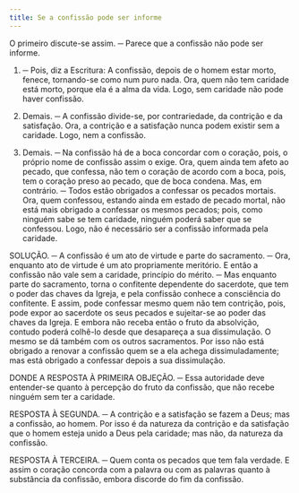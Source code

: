 ```yaml
---
title: Se a confissão pode ser informe
---
```


O primeiro discute-se assim. ─ Parece que a confissão não pode ser informe.  

1. ─ Pois, diz a Escritura: A confissão, depois de o homem estar morto, fenece, tornando-se como num puro nada. Ora, quem não tem caridade está morto, porque ela é a alma da vida. Logo, sem caridade não pode haver confissão.  

2. Demais. ─ A confissão divide-se, por contrariedade, da contrição e da satisfação. Ora, a contrição e a satisfação nunca podem existir sem a caridade. Logo, nem a confissão.  

3. Demais. ─ Na confissão há de a boca concordar com o coração, pois, o próprio nome de confissão assim o exige. Ora, quem ainda tem afeto ao pecado, que confessa, não tem o coração de acordo com a boca, pois, tem o coração preso ao pecado, que de boca condena.  Mas, em contrário. ─ Todos estão obrigados a confessar os pecados mortais. Ora, quem confessou, estando ainda em estado de pecado mortal, não está mais obrigado a confessar os mesmos pecados; pois, como ninguém sabe se tem caridade, ninguém poderá saber que se confessou. Logo, não é necessário ser a confissão informada pela caridade.  

SOLUÇÃO. ─ A confissão é um ato de virtude e parte do sacramento. ─ Ora, enquanto ato de virtude é um ato propriamente meritório. E então a confissão não vale sem a caridade, princípio do mérito. ─ Mas enquanto parte do sacramento, torna o confitente dependente do sacerdote, que tem o poder das chaves da Igreja, e pela confissão conhece a consciência do confitente. E assim, pode confessar mesmo quem não tem contrição, pois, pode expor ao sacerdote os seus pecados e sujeitar-se ao poder das chaves da Igreja. E embora não receba então o fruto da absolvição, contudo poderá colhê-lo desde que desapareça a sua dissimulação. O mesmo se dá também com os outros sacramentos. Por isso não está obrigado a renovar a confissão quem se a ela achega dissimuladamente; mas está obrigado a confessar depois a sua dissimulação.  

DONDE A RESPOSTA À PRIMEIRA OBJEÇÃO. ─ Essa autoridade deve entender-se quanto à percepção do fruto da confissão, que não recebe ninguém sem ter a caridade.  

RESPOSTA À SEGUNDA. ─ A contrição e a satisfação se fazem a Deus; mas a confissão, ao homem. Por isso é da natureza da contrição e da satisfação que o homem esteja unido a Deus pela caridade; mas não, da natureza da confissão.  

RESPOSTA À TERCEIRA. ─ Quem conta os pecados que tem fala verdade. E assim o coração concorda com a palavra ou com as palavras quanto à substância da confissão, embora discorde do fim da confissão.